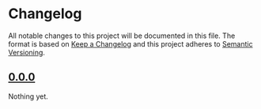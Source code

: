 # Changelog

All notable changes to this project will be documented in this file. The format is based on [Keep a Changelog](https://keepachangelog.com/en/1.1.0/) and this project adheres to [Semantic Versioning](https://semver.org/).

## [0.0.0](https://github.com/blakeNaccarato/amsl-labjack/tree/0.0.0)

Nothing yet.
